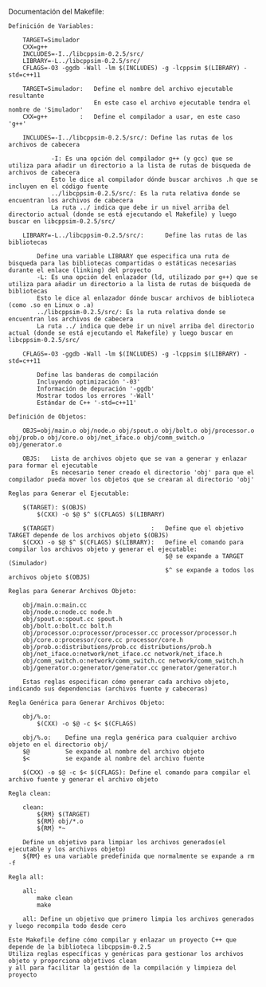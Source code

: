 Documentación del Makefile:

    Definición de Variables:

        TARGET=Simulador            
        CXX=g++
        INCLUDES=-I../libcppsim-0.2.5/src/
        LIBRARY=-L../libcppsim-0.2.5/src/
        CFLAGS=-O3 -ggdb -Wall -lm $(INCLUDES) -g -lcppsim $(LIBRARY) -std=c++11

        TARGET=Simulador:   Define el nombre del archivo ejecutable resultante
                            En este caso el archivo ejecutable tendra el nombre de 'Simulador'
        CXX=g++         :   Define el compilador a usar, en este caso 'g++'

        INCLUDES=-I../libcppsim-0.2.5/src/: Define las rutas de los archivos de cabecera
                
                -I: Es una opción del compilador g++ (y gcc) que se utiliza para añadir un directorio a la lista de rutas de búsqueda de archivos de cabecera
                Esto le dice al compilador dónde buscar archivos .h que se incluyen en el código fuente
                ../libcppsim-0.2.5/src/: Es la ruta relativa donde se encuentran los archivos de cabecera
                La ruta ../ indica que debe ir un nivel arriba del directorio actual (donde se está ejecutando el Makefile) y luego buscar en libcppsim-0.2.5/src/

        LIBRARY=-L../libcppsim-0.2.5/src/:      Define las rutas de las bibliotecas

            Define una variable LIBRARY que especifica una ruta de búsqueda para las bibliotecas compartidas o estáticas necesarias durante el enlace (linking) del proyecto
            -L: Es una opción del enlazador (ld, utilizado por g++) que se utiliza para añadir un directorio a la lista de rutas de búsqueda de bibliotecas
            Esto le dice al enlazador dónde buscar archivos de biblioteca (como .so en Linux o .a)
            ../libcppsim-0.2.5/src/: Es la ruta relativa donde se encuentran los archivos de cabecera
            La ruta ../ indica que debe ir un nivel arriba del directorio actual (donde se está ejecutando el Makefile) y luego buscar en libcppsim-0.2.5/src/
        
        CFLAGS=-O3 -ggdb -Wall -lm $(INCLUDES) -g -lcppsim $(LIBRARY) -std=c++11                                      
            
            Define las banderas de compilación
            Incluyendo optimización '-03'
            Información de depuración '-ggdb'
            Mostrar todos los errores '-Wall'
            Estándar de C++ '-std=c++11'

    Definición de Objetos:

        OBJS=obj/main.o obj/node.o obj/spout.o obj/bolt.o obj/processor.o obj/prob.o obj/core.o obj/net_iface.o obj/comm_switch.o obj/generator.o

        OBJS:   Lista de archivos objeto que se van a generar y enlazar para formar el ejecutable
                Es necesario tener creado el directorio 'obj' para que el compilador pueda mover los objetos que se crearan al directorio 'obj'
        
    Reglas para Generar el Ejecutable:

        $(TARGET): $(OBJS) 
            $(CXX) -o $@ $^ $(CFLAGS) $(LIBRARY) 

        $(TARGET)                           :   Define que el objetivo TARGET depende de los archivos objeto $(OBJS)
        $(CXX) -o $@ $^ $(CFLAGS) $(LIBRARY):   Define el comando para compilar los archivos objeto y generar el ejecutable:
                                                $@ se expande a TARGET (Simulador)
                                                $^ se expande a todos los archivos objeto $(OBJS)
    
    Reglas para Generar Archivos Objeto:

        obj/main.o:main.cc
        obj/node.o:node.cc node.h
        obj/spout.o:spout.cc spout.h
        obj/bolt.o:bolt.cc bolt.h
        obj/processor.o:processor/processor.cc processor/processor.h
        obj/core.o:processor/core.cc processor/core.h
        obj/prob.o:distributions/prob.cc distributions/prob.h
        obj/net_iface.o:network/net_iface.cc network/net_iface.h
        obj/comm_switch.o:network/comm_switch.cc network/comm_switch.h
        obj/generator.o:generator/generator.cc generator/generator.h

        Estas reglas especifican cómo generar cada archivo objeto, indicando sus dependencias (archivos fuente y cabeceras)
    
    Regla Genérica para Generar Archivos Objeto:

        obj/%.o:
            $(CXX) -o $@ -c $< $(CFLAGS)

        obj/%.o:    Define una regla genérica para cualquier archivo objeto en el directorio obj/
        $@          Se expande al nombre del archivo objeto
        $<          se expande al nombre del archivo fuente

        $(CXX) -o $@ -c $< $(CFLAGS): Define el comando para compilar el archivo fuente y generar el archivo objeto

    Regla clean:

        clean:
            ${RM} $(TARGET)
            ${RM} obj/*.o
            ${RM} *~

        Define un objetivo para limpiar los archivos generados(el ejecutable y los archivos objeto)
        ${RM} es una variable predefinida que normalmente se expande a rm -f

    Regla all:
        
        all:
            make clean
            make

        all: Define un objetivo que primero limpia los archivos generados y luego recompila todo desde cero
    
    Este Makefile define cómo compilar y enlazar un proyecto C++ que depende de la biblioteca libcppsim-0.2.5
    Utiliza reglas específicas y genéricas para gestionar los archivos objeto y proporciona objetivos clean
    y all para facilitar la gestión de la compilación y limpieza del proyecto